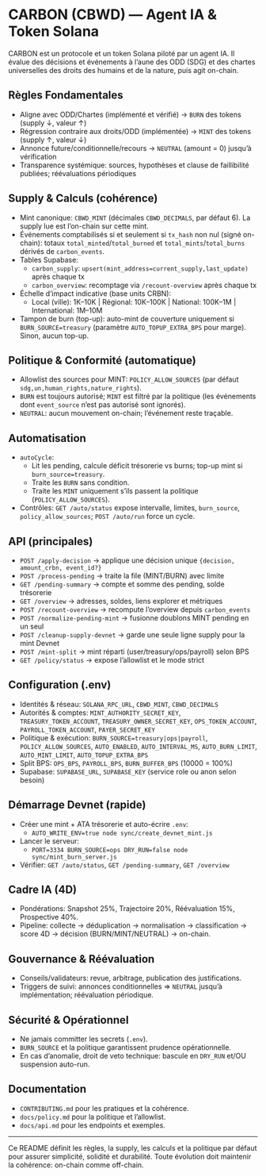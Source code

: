 # CARBON (CBWD) — Agent IA & Token Solana

CARBON est un protocole et un token Solana piloté par un agent IA. Il évalue des décisions et événements à l’aune des ODD (SDG) et des chartes universelles des droits des humains et de la nature, puis agit on-chain.

## Règles Fondamentales
- Aligne avec ODD/Chartes (implémenté et vérifié) → `BURN` des tokens (supply ↓, valeur ↑)
- Régression contraire aux droits/ODD (implémentée) → `MINT` des tokens (supply ↑, valeur ↓)
- Annonce future/conditionnelle/recours → `NEUTRAL` (amount = 0) jusqu’à vérification
- Transparence systémique: sources, hypothèses et clause de faillibilité publiées; réévaluations périodiques

## Supply & Calculs (cohérence)
- Mint canonique: `CBWD_MINT` (décimales `CBWD_DECIMALS`, par défaut 6). La supply lue est l’on-chain sur cette mint.
- Événements comptabilisés si et seulement si `tx_hash` non nul (signé on-chain): totaux `total_minted`/`total_burned` et `total_mints`/`total_burns` dérivés de `carbon_events`.
- Tables Supabase:
  - `carbon_supply`: `upsert(mint_address=current_supply,last_update)` après chaque tx
  - `carbon_overview`: recomptage via `/recount-overview` après chaque tx
- Échelle d’impact indicative (base units CRBN):
  - Local (ville): 1K–10K | Régional: 10K–100K | National: 100K–1M | International: 1M–10M
- Tampon de burn (top-up): auto-mint de couverture uniquement si `BURN_SOURCE=treasury` (paramètre `AUTO_TOPUP_EXTRA_BPS` pour marge). Sinon, aucun top-up.

## Politique & Conformité (automatique)
- Allowlist des sources pour MINT: `POLICY_ALLOW_SOURCES` (par défaut `sdg,un,human_rights,nature_rights`).
- `BURN` est toujours autorisé; `MINT` est filtré par la politique (les événements dont `event_source` n’est pas autorisé sont ignorés).
- `NEUTRAL`: aucun mouvement on-chain; l’événement reste traçable.

## Automatisation
- `autoCycle`:
  - Lit les pending, calcule déficit trésorerie vs burns; top-up mint si `burn_source=treasury`.
  - Traite les `BURN` sans condition.
  - Traite les `MINT` uniquement s’ils passent la politique (`POLICY_ALLOW_SOURCES`).
- Contrôles: `GET /auto/status` expose intervalle, limites, `burn_source`, `policy_allow_sources`; `POST /auto/run` force un cycle.

## API (principales)
- `POST /apply-decision` → applique une décision unique `{decision, amount_crbn, event_id?}`
- `POST /process-pending` → traite la file (MINT/BURN) avec limite
- `GET /pending-summary` → compte et somme des pending, solde trésorerie
- `GET /overview` → adresses, soldes, liens explorer et métriques
- `POST /recount-overview` → recompute l’overview depuis `carbon_events`
- `POST /normalize-pending-mint` → fusionne doublons MINT pending en un seul
- `POST /cleanup-supply-devnet` → garde une seule ligne supply pour la mint Devnet
- `POST /mint-split` → mint réparti (user/treasury/ops/payroll) selon BPS
- `GET /policy/status` → expose l’allowlist et le mode strict

## Configuration (.env)
- Identités & réseau: `SOLANA_RPC_URL`, `CBWD_MINT`, `CBWD_DECIMALS`
- Autorités & comptes: `MINT_AUTHORITY_SECRET_KEY`, `TREASURY_TOKEN_ACCOUNT`, `TREASURY_OWNER_SECRET_KEY`, `OPS_TOKEN_ACCOUNT`, `PAYROLL_TOKEN_ACCOUNT`, `PAYER_SECRET_KEY`
- Politique & exécution: `BURN_SOURCE=treasury|ops|payroll`, `POLICY_ALLOW_SOURCES`, `AUTO_ENABLED`, `AUTO_INTERVAL_MS`, `AUTO_BURN_LIMIT`, `AUTO_MINT_LIMIT`, `AUTO_TOPUP_EXTRA_BPS`
- Split BPS: `OPS_BPS`, `PAYROLL_BPS`, `BURN_BUFFER_BPS` (10000 = 100%)
- Supabase: `SUPABASE_URL`, `SUPABASE_KEY` (service role ou anon selon besoin)

## Démarrage Devnet (rapide)
- Créer une mint + ATA trésorerie et auto-écrire `.env`:
  - `AUTO_WRITE_ENV=true node sync/create_devnet_mint.js`
- Lancer le serveur:
  - `PORT=3334 BURN_SOURCE=ops DRY_RUN=false node sync/mint_burn_server.js`
- Vérifier: `GET /auto/status`, `GET /pending-summary`, `GET /overview`

## Cadre IA (4D)
- Pondérations: Snapshot 25%, Trajectoire 20%, Réévaluation 15%, Prospective 40%.
- Pipeline: collecte → déduplication → normalisation → classification → score 4D → décision (BURN/MINT/NEUTRAL) → on-chain.

## Gouvernance & Réévaluation
- Conseils/validateurs: revue, arbitrage, publication des justifications.
- Triggers de suivi: annonces conditionnelles ⇒ `NEUTRAL` jusqu’à implémentation; réévaluation périodique.

## Sécurité & Opérationnel
- Ne jamais committer les secrets (`.env`).
- `BURN_SOURCE` et la politique garantissent prudence opérationnelle.
- En cas d’anomalie, droit de veto technique: bascule en `DRY_RUN` et/OU suspension auto-run.

## Documentation
- `CONTRIBUTING.md` pour les pratiques et la cohérence.
- `docs/policy.md` pour la politique et l’allowlist.
- `docs/api.md` pour les endpoints et exemples.

---
Ce README définit les règles, la supply, les calculs et la politique par défaut pour assurer simplicité, solidité et durabilité. Toute évolution doit maintenir la cohérence: on-chain comme off-chain.
